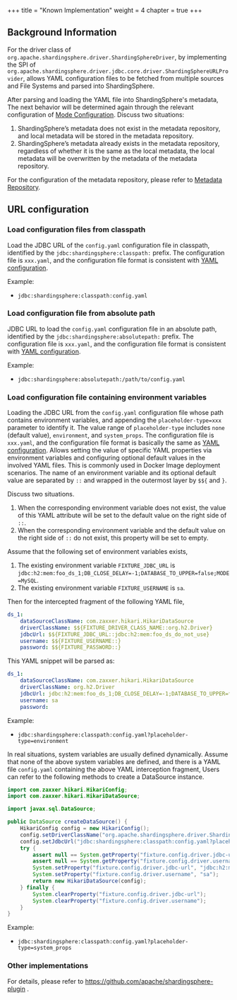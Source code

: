 +++
title = "Known Implementation"
weight = 4
chapter = true
+++

## Background Information

For the driver class of `org.apache.shardingsphere.driver.ShardingSphereDriver`,
by implementing the SPI of `org.apache.shardingsphere.driver.jdbc.core.driver.ShardingSphereURLProvider`,
allows YAML configuration files to be fetched from multiple sources and File Systems and parsed into ShardingSphere.

After parsing and loading the YAML file into ShardingSphere's metadata,
The next behavior will be determined again through the relevant configuration of [Mode Configuration](../../../java-api/mode). Discuss two situations:
1. ShardingSphere’s metadata does not exist in the metadata repository, and local metadata will be stored in the metadata repository.
2. ShardingSphere’s metadata already exists in the metadata repository, regardless of whether it is the same as the local metadata, 
the local metadata will be overwritten by the metadata of the metadata repository.

For the configuration of the metadata repository, please refer to [Metadata Repository](../../../../common-config/builtin-algorithm/metadata-repository).

## URL configuration

### Load configuration files from classpath

Load the JDBC URL of the `config.yaml` configuration file in classpath, identified by the `jdbc:shardingsphere:classpath:` prefix.
The configuration file is `xxx.yaml`, and the configuration file format is consistent with [YAML configuration](../../../yaml-config).

Example:
- `jdbc:shardingsphere:classpath:config.yaml`

### Load configuration file from absolute path

JDBC URL to load the `config.yaml` configuration file in an absolute path, identified by the `jdbc:shardingsphere:absolutepath:` prefix.
The configuration file is `xxx.yaml`, and the configuration file format is consistent with [YAML configuration](../../../yaml-config).

Example:
- `jdbc:shardingsphere:absolutepath:/path/to/config.yaml`

### Load configuration file containing environment variables

Loading the JDBC URL from the `config.yaml` configuration file whose path contains environment variables, and appending the `placeholder-type=xxx` parameter to identify it.
The value range of `placeholder-type` includes `none` (default value), `environment`, and `system_props`.
The configuration file is `xxx.yaml`, and the configuration file format is basically the same as [YAML configuration](../../../yaml-config).
Allows setting the value of specific YAML properties via environment variables and configuring optional default values in the involved YAML files. 
This is commonly used in Docker Image deployment scenarios.
The name of an environment variable and its optional default value are separated by `::` and wrapped in the outermost layer by `$${` and `}`.

Discuss two situations.
1. When the corresponding environment variable does not exist, the value of this YAML attribute will be set to the default value on the right side of `::`.
2. When the corresponding environment variable and the default value on the right side of `::` do not exist, this property will be set to empty.

Assume that the following set of environment variables exists,
1. The existing environment variable `FIXTURE_JDBC_URL` is `jdbc:h2:mem:foo_ds_1;DB_CLOSE_DELAY=-1;DATABASE_TO_UPPER=false;MODE=MySQL`.
2. The existing environment variable `FIXTURE_USERNAME` is `sa`.

Then for the intercepted fragment of the following YAML file,

```yaml
ds_1:
    dataSourceClassName: com.zaxxer.hikari.HikariDataSource
    driverClassName: $${FIXTURE_DRIVER_CLASS_NAME::org.h2.Driver}
    jdbcUrl: $${FIXTURE_JDBC_URL::jdbc:h2:mem:foo_ds_do_not_use}
    username: $${FIXTURE_USERNAME::}
    password: $${FIXTURE_PASSWORD::}
```
This YAML snippet will be parsed as:

```yaml
ds_1:
    dataSourceClassName: com.zaxxer.hikari.HikariDataSource
    driverClassName: org.h2.Driver
    jdbcUrl: jdbc:h2:mem:foo_ds_1;DB_CLOSE_DELAY=-1;DATABASE_TO_UPPER=false;MODE=MySQL
    username: sa
    password:
```

Example:
- `jdbc:shardingsphere:classpath:config.yaml?placeholder-type=environment`

In real situations, system variables are usually defined dynamically.
Assume that none of the above system variables are defined, 
and there is a YAML file `config.yaml` containing the above YAML interception fragment,
Users can refer to the following methods to create a DataSource instance.

```java
import com.zaxxer.hikari.HikariConfig;
import com.zaxxer.hikari.HikariDataSource;

import javax.sql.DataSource;

public DataSource createDataSource() {
    HikariConfig config = new HikariConfig();
    config.setDriverClassName("org.apache.shardingsphere.driver.ShardingSphereDriver");
    config.setJdbcUrl("jdbc:shardingsphere:classpath:config.yaml?placeholder-type=system_props");
    try {
        assert null == System.getProperty("fixture.config.driver.jdbc-url");
        assert null == System.getProperty("fixture.config.driver.username");
        System.setProperty("fixture.config.driver.jdbc-url", "jdbc:h2:mem:foo_ds_1;DB_CLOSE_DELAY=-1;DATABASE_TO_UPPER=false;MODE=MySQL");
        System.setProperty("fixture.config.driver.username", "sa");
        return new HikariDataSource(config);
    } finally {
        System.clearProperty("fixture.config.driver.jdbc-url");
        System.clearProperty("fixture.config.driver.username");
    }
}
```

Example:
- `jdbc:shardingsphere:classpath:config.yaml?placeholder-type=system_props`

### Other implementations

For details, please refer to https://github.com/apache/shardingsphere-plugin .
